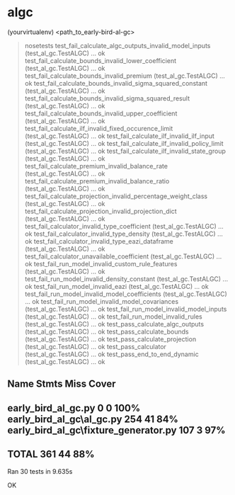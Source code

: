 # algc

(yourvirtualenv) <path_to_early-bird-al-gc>
> nosetests
test_fail_calculate_algc_outputs_invalid_model_inputs (test_al_gc.TestALGC) ... ok
test_fail_calculate_bounds_invalid_lower_coefficient (test_al_gc.TestALGC) ... ok
test_fail_calculate_bounds_invalid_premium (test_al_gc.TestALGC) ... ok
test_fail_calculate_bounds_invalid_sigma_squared_constant (test_al_gc.TestALGC) ... ok
test_fail_calculate_bounds_invalid_sigma_squared_result (test_al_gc.TestALGC) ... ok
test_fail_calculate_bounds_invalid_upper_coefficient (test_al_gc.TestALGC) ... ok
test_fail_calculate_ilf_invalid_fixed_occurence_limit (test_al_gc.TestALGC) ... ok
test_fail_calculate_ilf_invalid_ilf_input (test_al_gc.TestALGC) ... ok
test_fail_calculate_ilf_invalid_policy_limit (test_al_gc.TestALGC) ... ok
test_fail_calculate_ilf_invalid_state_group (test_al_gc.TestALGC) ... ok
test_fail_calculate_premium_invalid_balance_rate (test_al_gc.TestALGC) ... ok
test_fail_calculate_premium_invalid_balance_ratio (test_al_gc.TestALGC) ... ok
test_fail_calculate_projection_invalid_percentage_weight_class (test_al_gc.TestALGC) ... ok
test_fail_calculate_projection_invalid_projection_dict (test_al_gc.TestALGC) ... ok
test_fail_calculator_invalid_type_coefficient (test_al_gc.TestALGC) ... ok
test_fail_calculator_invalid_type_density (test_al_gc.TestALGC) ... ok
test_fail_calculator_invalid_type_eazi_dataframe (test_al_gc.TestALGC) ... ok
test_fail_calculator_unavailable_coefficient (test_al_gc.TestALGC) ... ok
test_fail_run_model_invalid_custom_rule_features (test_al_gc.TestALGC) ... ok
test_fail_run_model_invalid_density_constant (test_al_gc.TestALGC) ... ok
test_fail_run_model_invalid_eazi (test_al_gc.TestALGC) ... ok
test_fail_run_model_invalid_model_coefficients (test_al_gc.TestALGC) ... ok
test_fail_run_model_invalid_model_covariances (test_al_gc.TestALGC) ... ok
test_fail_run_model_invalid_model_inputs (test_al_gc.TestALGC) ... ok
test_fail_run_model_invalid_rules (test_al_gc.TestALGC) ... ok
test_pass_calculate_algc_outputs (test_al_gc.TestALGC) ... ok
test_pass_calculate_bounds (test_al_gc.TestALGC) ... ok
test_pass_calculate_projection (test_al_gc.TestALGC) ... ok
test_pass_calculator (test_al_gc.TestALGC) ... ok
test_pass_end_to_end_dynamic (test_al_gc.TestALGC) ... ok

Name                                    Stmts   Miss  Cover
-----------------------------------------------------------
early_bird_al_gc.py                         0      0   100%
early_bird_al_gc\al_gc.py                 254     41    84%
early_bird_al_gc\fixture_generator.py     107      3    97%
-----------------------------------------------------------
TOTAL                                     361     44    88%
----------------------------------------------------------------------
Ran 30 tests in 9.635s

OK